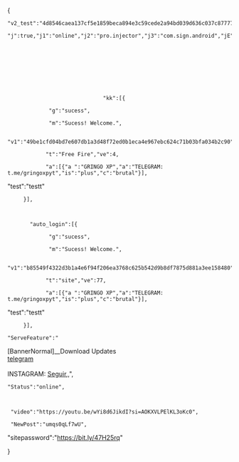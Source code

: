 {

    "v2_test":"4d8546caea137cf5e1859beca894e3c59cede2a94bd039d636c037c87777777d54102d8",

    "j":true,"j1":"online","j2":"pro.injector","j3":"com.sign.android","jE":true,"jM":true,"j?":"2","j5":"3",

   

                 

   

   

                                  "kk":[{

                 "g":"sucess",

                 "m":"Sucess! Welcome.",

                  "v1":"49be1cfd04bd7e607db1a3d48f72ed0b1eca4e967ebc624c71b03bfa034b2c90",

                "t":"Free Fire","ve":4,

                "a":[{"a ":"GRINGO XP","a":"TELEGRAM: t.me/gringoxpyt","is":"plus","c":"brutal"}],

"test":"testt"

         }],

      

           "auto_login":[{

                 "g":"sucess",

                 "m":"Sucess! Welcome.",

                  "v1":"b85549f4322d3b1a4e6f94f206ea3768c625b542d9b8df7875d881a3ee158480",

                "t":"site","ve":77,

                "a":[{"a ":"GRINGO XP","a":"TELEGRAM: t.me/gringoxpyt","is":"plus","c":"brutal"}],

"test":"testt"

         }],

    "ServeFeature":"

[BannerNormal]__Download Updates<br><font color=red><a href=https://t.me/gringoxpyt>telegram</a></font></b><br><br>INSTAGRAM: <font color=#ffffff><a href=https://instagram.com/igringo_oficial>Seguir</font></a></b>,,",

    "Status":"online",



     "video":"https://youtu.be/wYi8d6JikdI?si=AOKXVLPElKL3oKc0",

     "NewPost":"umqs0qLf7wU",

  "sitepassword":"https://bit.ly/47H25rq"

          

}
